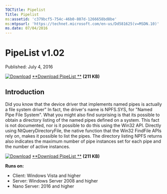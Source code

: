 ```yaml
--- 
TOCTitle: Pipelist
Title: Pipelist
ms:assetid: 'c379bcf5-754c-46b0-807d-1266658bd8be'
ms:mtpsurl: 'https://technet.microsoft.com/en-us/Dd581625(v=MSDN.10)'
ms.date: 07/04/2016
---
```


PipeList v1.02
==============

Published: July 4, 2016

[![Download](/media/landing/sysinternals/download_sm.png)](https://download.sysinternals.com/files/PipeList.zip) [**Download PipeList **](https://download.sysinternals.com/files/PipeList.zip) **(211 KB)**


## Introduction 

Did you know that the device driver that implements named pipes is
actually a file system driver" In fact, the driver's name is NPFS.SYS,
for "Named Pipe File System". What you might also find surprising is
that its possible to obtain a directory listing of the named pipes
defined on a system. This fact is not documented, nor is it possible to
do this using the Win32 API. Directly using NtQueryDirectoryFile, the
native function that the Win32 FindFile APIs rely on, makes it possible
to list the pipes. The directory listing NPFS returns also indicates the
maximum number of pipe instances set for each pipe and the number of
active instances.

[![Download](/media/landing/sysinternals/download_sm.png)](https://download.sysinternals.com/files/PipeList.zip) [**Download PipeList **](https://download.sysinternals.com/files/PipeList.zip) **(211 KB)**

**Runs on:**

-   Client: Windows Vista and higher
-   Server: Windows Server 2008 and higher
-   Nano Server: 2016 and higher



